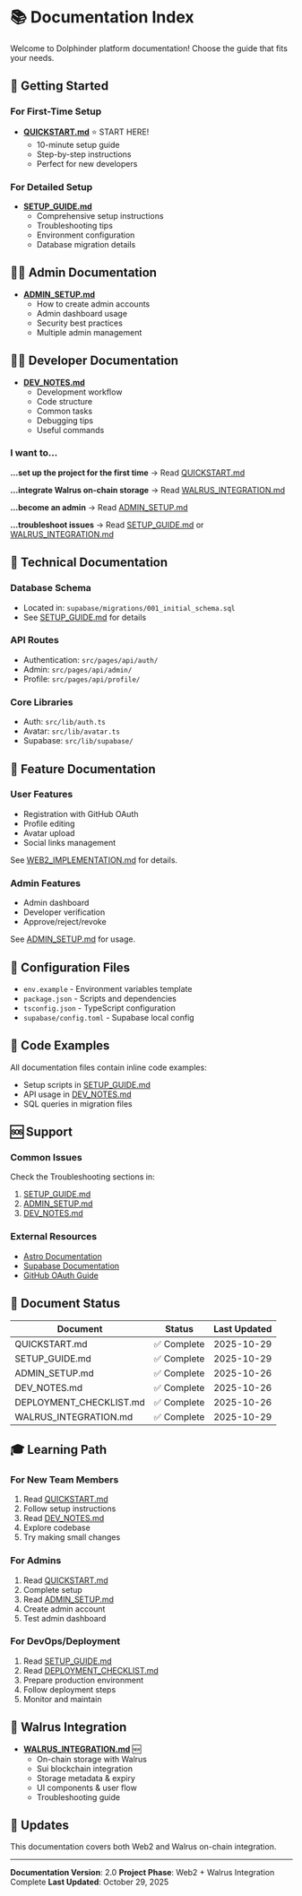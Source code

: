 # 📚 Documentation Index

Welcome to Dolphinder platform documentation! Choose the guide that fits your needs.

## 🚀 Getting Started

### For First-Time Setup

- **[QUICKSTART.md](./QUICKSTART.md)** ⭐ START HERE!
  - 10-minute setup guide
  - Step-by-step instructions
  - Perfect for new developers

### For Detailed Setup

- **[SETUP_GUIDE.md](./SETUP_GUIDE.md)**
  - Comprehensive setup instructions
  - Troubleshooting tips
  - Environment configuration
  - Database migration details

## 👨‍💼 Admin Documentation

- **[ADMIN_SETUP.md](./ADMIN_SETUP.md)**
  - How to create admin accounts
  - Admin dashboard usage
  - Security best practices
  - Multiple admin management

## 👨‍💻 Developer Documentation

- **[DEV_NOTES.md](./DEV_NOTES.md)**
  - Development workflow
  - Code structure
  - Common tasks
  - Debugging tips
  - Useful commands

### I want to...

**...set up the project for the first time**
→ Read [QUICKSTART.md](./QUICKSTART.md)

**...integrate Walrus on-chain storage**
→ Read [WALRUS_INTEGRATION.md](./WALRUS_INTEGRATION.md)

**...become an admin**
→ Read [ADMIN_SETUP.md](./ADMIN_SETUP.md)

**...troubleshoot issues**
→ Read [SETUP_GUIDE.md](./SETUP_GUIDE.md) or [WALRUS_INTEGRATION.md](./WALRUS_INTEGRATION.md#troubleshooting)

## 📂 Technical Documentation

### Database Schema

- Located in: `supabase/migrations/001_initial_schema.sql`
- See [SETUP_GUIDE.md](./SETUP_GUIDE.md) for details

### API Routes

- Authentication: `src/pages/api/auth/`
- Admin: `src/pages/api/admin/`
- Profile: `src/pages/api/profile/`

### Core Libraries

- Auth: `src/lib/auth.ts`
- Avatar: `src/lib/avatar.ts`
- Supabase: `src/lib/supabase/`

## 🎯 Feature Documentation

### User Features

- Registration with GitHub OAuth
- Profile editing
- Avatar upload
- Social links management

See [WEB2_IMPLEMENTATION.md](./WEB2_IMPLEMENTATION.md) for details.

### Admin Features

- Admin dashboard
- Developer verification
- Approve/reject/revoke

See [ADMIN_SETUP.md](./ADMIN_SETUP.md) for usage.

## 🔧 Configuration Files

- `env.example` - Environment variables template
- `package.json` - Scripts and dependencies
- `tsconfig.json` - TypeScript configuration
- `supabase/config.toml` - Supabase local config

## 📝 Code Examples

All documentation files contain inline code examples:

- Setup scripts in [SETUP_GUIDE.md](./SETUP_GUIDE.md)
- API usage in [DEV_NOTES.md](./DEV_NOTES.md)
- SQL queries in migration files

## 🆘 Support

### Common Issues

Check the Troubleshooting sections in:

1. [SETUP_GUIDE.md](./SETUP_GUIDE.md#troubleshooting)
2. [ADMIN_SETUP.md](./ADMIN_SETUP.md#troubleshooting)
3. [DEV_NOTES.md](./DEV_NOTES.md#debugging)

### External Resources

- [Astro Documentation](https://docs.astro.build)
- [Supabase Documentation](https://supabase.com/docs)
- [GitHub OAuth Guide](https://docs.github.com/en/developers/apps/building-oauth-apps)

## 📅 Document Status

| Document                | Status      | Last Updated |
| ----------------------- | ----------- | ------------ |
| QUICKSTART.md           | ✅ Complete | 2025-10-29   |
| SETUP_GUIDE.md          | ✅ Complete | 2025-10-29   |
| ADMIN_SETUP.md          | ✅ Complete | 2025-10-26   |
| DEV_NOTES.md            | ✅ Complete | 2025-10-26   |
| DEPLOYMENT_CHECKLIST.md | ✅ Complete | 2025-10-26   |
| WALRUS_INTEGRATION.md   | ✅ Complete | 2025-10-29   |

## 🎓 Learning Path

### For New Team Members

1. Read [QUICKSTART.md](./QUICKSTART.md)
2. Follow setup instructions
3. Read [DEV_NOTES.md](./DEV_NOTES.md)
4. Explore codebase
5. Try making small changes

### For Admins

1. Read [QUICKSTART.md](./QUICKSTART.md)
2. Complete setup
3. Read [ADMIN_SETUP.md](./ADMIN_SETUP.md)
4. Create admin account
5. Test admin dashboard

### For DevOps/Deployment

1. Read [SETUP_GUIDE.md](./SETUP_GUIDE.md)
2. Read [DEPLOYMENT_CHECKLIST.md](./DEPLOYMENT_CHECKLIST.md)
3. Prepare production environment
4. Follow deployment steps
5. Monitor and maintain

## 🐋 Walrus Integration

- **[WALRUS_INTEGRATION.md](./WALRUS_INTEGRATION.md)** 🆕
  - On-chain storage with Walrus
  - Sui blockchain integration
  - Storage metadata & expiry
  - UI components & user flow
  - Troubleshooting guide

## 🔄 Updates

This documentation covers both Web2 and Walrus on-chain integration.

---

**Documentation Version**: 2.0
**Project Phase**: Web2 + Walrus Integration Complete
**Last Updated**: October 29, 2025
